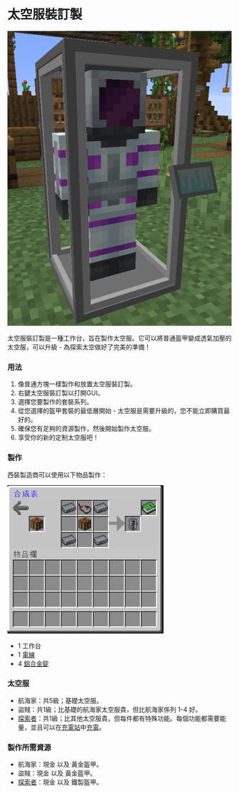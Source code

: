# 太空服裝訂製



![](<../.gitbook/assets/image (35).png>)

太空服裝訂製是一種工作台，旨在製作太空服。它可以將普通盔甲變成透氣加壓的太空服，可以升級 - 為探索太空做好了完美的準備！

### 用法

1. 像普通方塊一樣製作和放置太空服裝訂製。
2. 右鍵太空服裝訂製以打開GUI。
3. 選擇您要製作的套裝系列。
4. 從您選擇的盔甲套裝的最低層開始 - 太空服是需要升級的，您不能立即購買最好的。
5. 確保您有足夠的資源製作，然後開始製作太空服。
6. 享受你的新的定制太空服吧！

### 製作

西裝製造商可以使用以下物品製作：

![](<../.gitbook/assets/image (36).png>)

* 1 工作台
* 1 [電線](Wire.md)
* 4 [鋁合金錠](aluminium-alloy-ingot.md)

### 太空服

* 航海家：共5級；基礎太空服。
* 盜賊：共1級；比基礎的航海家太空服貴，但比航海家係列 1-4 好。
* [探索者](https://www.youtube.com/watch?v=rXPDnIlCEG8)：共1級；比其他太空服貴，但每件都有特殊功能。每個功能都需要能量，並且可以在[充電站](Charging-Station.md)中[充電](Charging-Station.md)。

### 製作所需資源

* 航海家：現金 以及 黃金盔甲。
* 盜賊：現金 以及 黃金盔甲。
* [探索者](https://www.youtube.com/watch?v=rXPDnIlCEG8)：現金 以及 鐵製盔甲。
